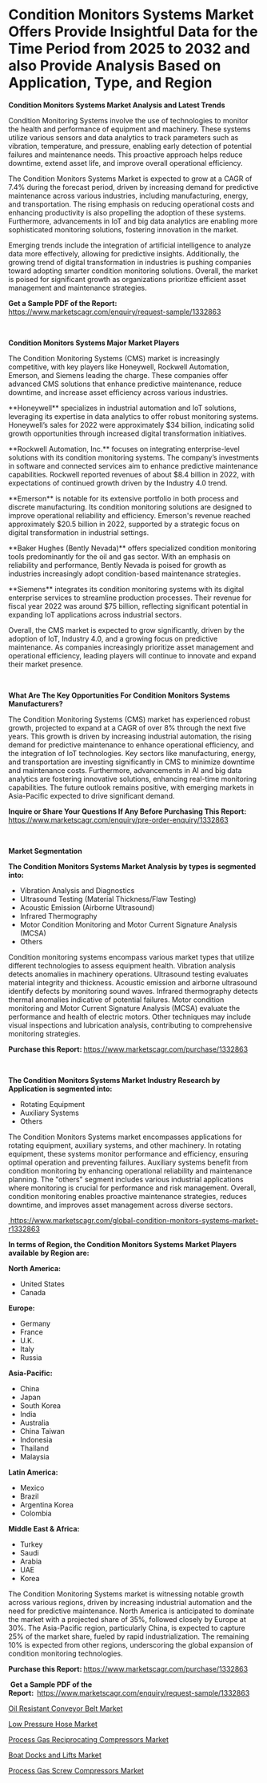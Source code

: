 <p><h1>Condition Monitors Systems Market Offers Provide Insightful Data for the Time Period from 2025 to 2032 and also Provide Analysis Based on Application, Type, and Region</h1></p><p><strong>Condition Monitors Systems Market Analysis and Latest Trends</strong></p>
<p><p>Condition Monitoring Systems involve the use of technologies to monitor the health and performance of equipment and machinery. These systems utilize various sensors and data analytics to track parameters such as vibration, temperature, and pressure, enabling early detection of potential failures and maintenance needs. This proactive approach helps reduce downtime, extend asset life, and improve overall operational efficiency.</p><p>The Condition Monitors Systems Market is expected to grow at a CAGR of 7.4% during the forecast period, driven by increasing demand for predictive maintenance across various industries, including manufacturing, energy, and transportation. The rising emphasis on reducing operational costs and enhancing productivity is also propelling the adoption of these systems. Furthermore, advancements in IoT and big data analytics are enabling more sophisticated monitoring solutions, fostering innovation in the market.</p><p>Emerging trends include the integration of artificial intelligence to analyze data more effectively, allowing for predictive insights. Additionally, the growing trend of digital transformation in industries is pushing companies toward adopting smarter condition monitoring solutions. Overall, the market is poised for significant growth as organizations prioritize efficient asset management and maintenance strategies.</p></p>
<p><strong>Get a Sample PDF of the Report:&nbsp;</strong> <a href="https://www.marketscagr.com/enquiry/request-sample/1332863?utm_campaign=2660&utm_medium=2&utm_source=Github&utm_content=ia&utm_term=24032025&utm_id=condition-monitors-systems">https://www.marketscagr.com/enquiry/request-sample/1332863</a></p>
<p>&nbsp;</p>
<p><strong>Condition Monitors Systems Major Market Players</strong></p>
<p><p>The Condition Monitoring Systems (CMS) market is increasingly competitive, with key players like Honeywell, Rockwell Automation, Emerson, and Siemens leading the charge. These companies offer advanced CMS solutions that enhance predictive maintenance, reduce downtime, and increase asset efficiency across various industries.</p><p>**Honeywell** specializes in industrial automation and IoT solutions, leveraging its expertise in data analytics to offer robust monitoring systems. Honeywell’s sales for 2022 were approximately $34 billion, indicating solid growth opportunities through increased digital transformation initiatives.</p><p>**Rockwell Automation, Inc.** focuses on integrating enterprise-level solutions with its condition monitoring systems. The company’s investments in software and connected services aim to enhance predictive maintenance capabilities. Rockwell reported revenues of about $8.4 billion in 2022, with expectations of continued growth driven by the Industry 4.0 trend.</p><p>**Emerson** is notable for its extensive portfolio in both process and discrete manufacturing. Its condition monitoring solutions are designed to improve operational reliability and efficiency. Emerson's revenue reached approximately $20.5 billion in 2022, supported by a strategic focus on digital transformation in industrial settings.</p><p>**Baker Hughes (Bently Nevada)** offers specialized condition monitoring tools predominantly for the oil and gas sector. With an emphasis on reliability and performance, Bently Nevada is poised for growth as industries increasingly adopt condition-based maintenance strategies.</p><p>**Siemens** integrates its condition monitoring systems with its digital enterprise services to streamline production processes. Their revenue for fiscal year 2022 was around $75 billion, reflecting significant potential in expanding IoT applications across industrial sectors.</p><p>Overall, the CMS market is expected to grow significantly, driven by the adoption of IoT, Industry 4.0, and a growing focus on predictive maintenance. As companies increasingly prioritize asset management and operational efficiency, leading players will continue to innovate and expand their market presence.</p></p>
<p>&nbsp;</p>
<p><strong>What Are The Key Opportunities For Condition Monitors Systems Manufacturers?</strong></p>
<p><p>The Condition Monitoring Systems (CMS) market has experienced robust growth, projected to expand at a CAGR of over 8% through the next five years. This growth is driven by increasing industrial automation, the rising demand for predictive maintenance to enhance operational efficiency, and the integration of IoT technologies. Key sectors like manufacturing, energy, and transportation are investing significantly in CMS to minimize downtime and maintenance costs. Furthermore, advancements in AI and big data analytics are fostering innovative solutions, enhancing real-time monitoring capabilities. The future outlook remains positive, with emerging markets in Asia-Pacific expected to drive significant demand.</p></p>
<p><strong>Inquire or Share Your Questions If Any Before Purchasing This Report:</strong> <a href="https://www.marketscagr.com/enquiry/pre-order-enquiry/1332863?utm_campaign=2660&utm_medium=2&utm_source=Github&utm_content=ia&utm_term=24032025&utm_id=condition-monitors-systems">https://www.marketscagr.com/enquiry/pre-order-enquiry/1332863</a></p>
<p>&nbsp;</p>
<p><strong>Market Segmentation</strong></p>
<p><strong>The Condition Monitors Systems Market Analysis by types is segmented into:</strong></p>
<p><ul><li>Vibration Analysis and Diagnostics</li><li>Ultrasound Testing (Material Thickness/Flaw Testing)</li><li>Acoustic Emission (Airborne Ultrasound)</li><li>Infrared Thermography</li><li>Motor Condition Monitoring and Motor Current Signature Analysis (MCSA)</li><li>Others</li></ul></p>
<p><p>Condition monitoring systems encompass various market types that utilize different technologies to assess equipment health. Vibration analysis detects anomalies in machinery operations. Ultrasound testing evaluates material integrity and thickness. Acoustic emission and airborne ultrasound identify defects by monitoring sound waves. Infrared thermography detects thermal anomalies indicative of potential failures. Motor condition monitoring and Motor Current Signature Analysis (MCSA) evaluate the performance and health of electric motors. Other techniques may include visual inspections and lubrication analysis, contributing to comprehensive monitoring strategies.</p></p>
<p><strong>Purchase this Report:&nbsp;</strong><a href="https://www.marketscagr.com/purchase/1332863?utm_campaign=2660&utm_medium=2&utm_source=Github&utm_content=ia&utm_term=24032025&utm_id=condition-monitors-systems">https://www.marketscagr.com/purchase/1332863</a></p>
<p>&nbsp;</p>
<p><strong>The Condition Monitors Systems Market Industry Research by Application is segmented into:</strong></p>
<p><ul><li>Rotating Equipment</li><li>Auxiliary Systems</li><li>Others</li></ul></p>
<p><p>The Condition Monitors Systems market encompasses applications for rotating equipment, auxiliary systems, and other machinery. In rotating equipment, these systems monitor performance and efficiency, ensuring optimal operation and preventing failures. Auxiliary systems benefit from condition monitoring by enhancing operational reliability and maintenance planning. The "others" segment includes various industrial applications where monitoring is crucial for performance and risk management. Overall, condition monitoring enables proactive maintenance strategies, reduces downtime, and improves asset management across diverse sectors.</p></p>
<p><a href="https://www.marketscagr.com/global-condition-monitors-systems-market-r1332863?utm_campaign=2660&utm_medium=2&utm_source=Github&utm_content=ia&utm_term=24032025&utm_id=condition-monitors-systems">&nbsp;https://www.marketscagr.com/global-condition-monitors-systems-market-r1332863</a></p>
<p><strong>In terms of Region, the Condition Monitors Systems Market Players available by Region are:</strong></p>
<p>
    <p> <strong> North America: </strong>
        <ul>
            <li>United States</li>
            <li>Canada</li>
        </ul>
        </p> 
    <p> <strong> Europe: </strong>
        <ul>
            <li>Germany</li>
            <li>France</li>
            <li>U.K.</li>
            <li>Italy</li>
            <li>Russia</li>
        </ul>
        </p> 
    <p> <strong> Asia-Pacific: </strong>
        <ul>
            <li>China</li>
            <li>Japan</li>
            <li>South Korea</li>
            <li>India</li>
            <li>Australia</li>
            <li>China Taiwan</li>
            <li>Indonesia</li>
            <li>Thailand</li>
            <li>Malaysia</li>
        </ul>
        </p> 
    <p> <strong> Latin America: </strong>
        <ul>
            <li>Mexico</li>
            <li>Brazil</li>
            <li>Argentina Korea</li>
            <li>Colombia</li>
        </ul>
        </p> 
    <p> <strong> Middle East & Africa: </strong>
        <ul>
            <li>Turkey</li>
            <li>Saudi</li>
            <li>Arabia</li>
            <li>UAE</li>
            <li>Korea</li>
        </ul>
    </p>
    </p>
<p><p>The Condition Monitoring Systems market is witnessing notable growth across various regions, driven by increasing industrial automation and the need for predictive maintenance. North America is anticipated to dominate the market with a projected share of 35%, followed closely by Europe at 30%. The Asia-Pacific region, particularly China, is expected to capture 25% of the market share, fueled by rapid industrialization. The remaining 10% is expected from other regions, underscoring the global expansion of condition monitoring technologies.</p></p>
<p><strong>Purchase this Report: </strong><a href="https://www.marketscagr.com/purchase/1332863?utm_campaign=2660&utm_medium=2&utm_source=Github&utm_content=ia&utm_term=24032025&utm_id=condition-monitors-systems">https://www.marketscagr.com/purchase/1332863</a></p>
<p>&nbsp;<strong>Get a Sample PDF of the Report:&nbsp;&nbsp;</strong><a href="https://www.marketscagr.com/enquiry/request-sample/1332863?utm_campaign=2660&utm_medium=2&utm_source=Github&utm_content=ia&utm_term=24032025&utm_id=condition-monitors-systems">https://www.marketscagr.com/enquiry/request-sample/1332863</a></p>
<p><strong></strong></p>
<p><p><a href="https://www.linkedin.com/pulse/latest-forecast-shows-oil-resistant-conveyor-belt-market-size-mc0fc?utm_campaign=2660&utm_medium=2&utm_source=Github&utm_content=ia&utm_term=24032025&utm_id=condition-monitors-systems">Oil Resistant Conveyor Belt Market</a></p><p><a href="https://www.linkedin.com/pulse/size-globallow-pressure-hose-market-compounded-annual-growth-ykrfc?utm_campaign=2660&utm_medium=2&utm_source=Github&utm_content=ia&utm_term=24032025&utm_id=condition-monitors-systems">Low Pressure Hose Market</a></p><p><a href="https://github.com/stillsfloria19981/Market-Research-Report-List-1/blob/main/process-gas-reciprocating-compressors-market.md?utm_campaign=2660&utm_medium=2&utm_source=Github&utm_content=ia&utm_term=24032025&utm_id=condition-monitors-systems">Process Gas Reciprocating Compressors Market</a></p><p><a href="https://www.linkedin.com/pulse/assessing-effect-ofcompany-theboat-docks-lifts-market-size-witha-yhzac?utm_campaign=2660&utm_medium=2&utm_source=Github&utm_content=ia&utm_term=24032025&utm_id=condition-monitors-systems">Boat Docks and Lifts Market</a></p><p><a href="https://github.com/gukenneth26571/Market-Research-Report-List-1/blob/main/process-gas-screw-compressors-market.md?utm_campaign=2660&utm_medium=2&utm_source=Github&utm_content=ia&utm_term=24032025&utm_id=condition-monitors-systems">Process Gas Screw Compressors Market</a></p></p>